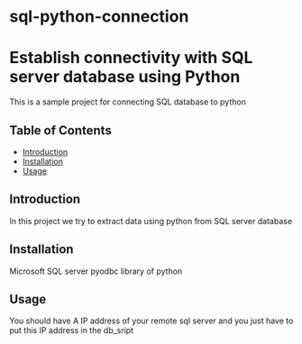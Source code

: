 # sql-python-connection

# Establish connectivity with SQL server database using Python

 This is a sample project for connecting SQL database to python

## Table of Contents
- [Introduction](#introduction)
- [Installation](#installation)
- [Usage](#usage)


## Introduction
In this project we try to extract data using python from SQL server database


## Installation
Microsoft SQL server
pyodbc library of python


## Usage
You should have A IP address of your remote sql server 
and you just have to put this IP address in the db_sript



